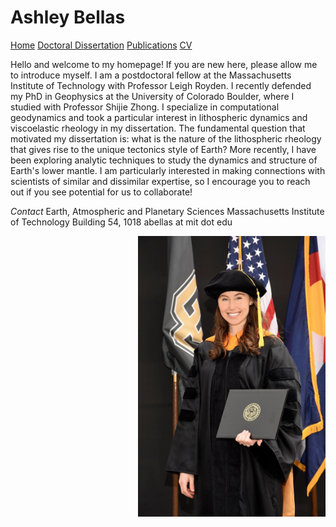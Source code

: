 # Ashley Bellas     
[Home](test)       [Doctoral Dissertation](test)         [Publications](/publications/README.md)               [CV](test)

Hello and welcome to my homepage! If you are new here, please allow me to introduce myself. I am a postdoctoral fellow at the Massachusetts Institute of Technology with Professor Leigh Royden. I recently defended my PhD in Geophysics at the University of Colorado Boulder, where I studied with Professor Shijie Zhong. I specialize in computational geodynamics and took a particular interest in lithospheric dynamics and viscoelastic rheology in my dissertation. The fundamental question that motivated my dissertation is: what is the nature of the lithospheric rheology that gives rise to the unique tectonics style of Earth? More recently, I have been exploring analytic techniques to study the dynamics and structure of Earth's lower mantle. I am particularly interested in making connections with scientists of similar and dissimilar expertise, so I encourage you to reach out if you see potential for us to collaborate! 

*Contact*
Earth, Atmospheric and Planetary Sciences
Massachusetts Institute of Technology
Building 54, 1018
abellas at mit dot edu




<img align="right" width="300" src="3_highres.jpg">
